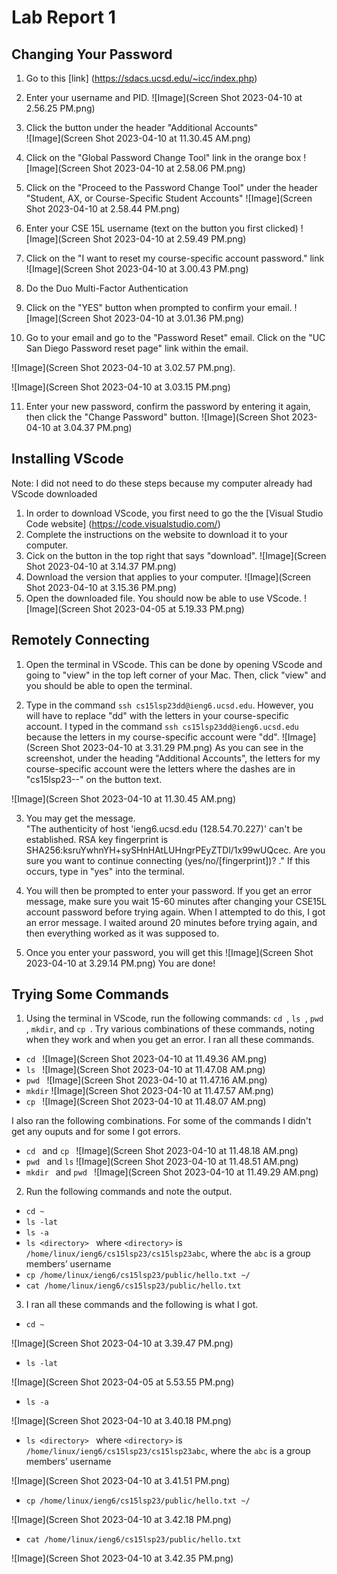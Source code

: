 # Lab Report 1

## Changing Your Password
1. Go to this [link] (https://sdacs.ucsd.edu/~icc/index.php)
2. Enter your username and PID. ![Image](Screen Shot 2023-04-10 at 2.56.25 PM.png)
3. Click the button under the header "Additional Accounts"  
![Image](Screen Shot 2023-04-10 at 11.30.45 AM.png)

4. Click on the "Global Password Change Tool" link in the orange box ![Image](Screen Shot 2023-04-10 at 2.58.06 PM.png)
5. Click on the "Proceed to the Password Change Tool" under the header "Student, AX, or Course-Specific Student Accounts" ![Image](Screen Shot 2023-04-10 at 2.58.44 PM.png)
6. Enter your CSE 15L username (text on the button you first clicked) ![Image](Screen Shot 2023-04-10 at 2.59.49 PM.png)
7. Click on the "I want to reset my course-specific account password." link ![Image](Screen Shot 2023-04-10 at 3.00.43 PM.png)
8. Do the Duo Multi-Factor Authentication
9. Click on the "YES" button when prompted to confirm your email. ![Image](Screen Shot 2023-04-10 at 3.01.36 PM.png)
10. Go to your email and go to the "Password Reset" email. Click on the "UC San Diego Password reset page" link within the email.  

![Image](Screen Shot 2023-04-10 at 3.02.57 PM.png).  

![Image](Screen Shot 2023-04-10 at 3.03.15 PM.png)

11. Enter your new password, confirm the password by entering it again, then click the "Change Password" button. ![Image](Screen Shot 2023-04-10 at 3.04.37 PM.png)


## Installing VScode

Note: I did not need to do these steps because my computer already had VScode downloaded

1. In order to download VScode, you first need to go the the [Visual Studio Code website] (https://code.visualstudio.com/) 
2. Complete the instructions on the website to download it to your computer. 
3. Cick on the button in the top right that says "download". ![Image](Screen Shot 2023-04-10 at 3.14.37 PM.png)
4. Download the version that applies to your computer. ![Image](Screen Shot 2023-04-10 at 3.15.36 PM.png)
5. Open the downloaded file. You should now be able to use VScode. ![Image](Screen Shot 2023-04-05 at 5.19.33 PM.png)

## Remotely Connecting

1. Open the terminal in VScode. This can be done by opening VScode and going to "view" in the top left corner of your Mac. Then, click "view" and you should be able to open the terminal.

2. Type in the command ```ssh cs15lsp23dd@ieng6.ucsd.edu```. However, you will have to replace "dd" with the letters in your course-specific account. I typed in the command ```ssh cs15lsp23dd@ieng6.ucsd.edu``` because the letters in my course-specific account were "dd". ![Image](Screen Shot 2023-04-10 at 3.31.29 PM.png) As you can see in the screenshot, under the heading "Additional Accounts", the letters for my course-specific account were the letters where the dashes are in "cs15lsp23--" on the button text.  

![Image](Screen Shot 2023-04-10 at 11.30.45 AM.png)

3. You may get the message.  
"The authenticity of host 'ieng6.ucsd.edu (128.54.70.227)' can't be established.
RSA key fingerprint is SHA256:ksruYwhnYH+sySHnHAtLUHngrPEyZTDl/1x99wUQcec.
Are you sure you want to continue connecting (yes/no/[fingerprint])? ." If this occurs, type in "yes" into the terminal.

4. You will then be prompted to enter your password. If you get an error message, make sure you wait 15-60 minutes after changing your CSE15L account password before trying again. When I attempted to do this, I got an error message. I waited around 20 minutes before trying again, and then everything worked as it was supposed to.

5. Once you enter your password, you will get this ![Image](Screen Shot 2023-04-10 at 3.29.14 PM.png) You are done!


## Trying Some Commands

1. Using the terminal in VScode, run the following commands: ```cd ```, ```ls ```, ```pwd ```, ```mkdir```, and ```cp ```. Try various combinations of these commands, noting when they work and when you get an error. I ran all these commands.

* ```cd ```
![Image](Screen Shot 2023-04-10 at 11.49.36 AM.png)
* ```ls ```
![Image](Screen Shot 2023-04-10 at 11.47.08 AM.png)
* ```pwd ```
![Image](Screen Shot 2023-04-10 at 11.47.16 AM.png)
* ```mkdir```
![Image](Screen Shot 2023-04-10 at 11.47.57 AM.png)
* ```cp ```
![Image](Screen Shot 2023-04-10 at 11.48.07 AM.png)

I also ran the following combinations. For some of the commands I didn't get any ouputs and for some I got errors.
* ```cd ``` and ```cp ```
![Image](Screen Shot 2023-04-10 at 11.48.18 AM.png)
* ```pwd ``` and ```ls```
![Image](Screen Shot 2023-04-10 at 11.48.51 AM.png)
* ```mkdir ``` and ```pwd ```
![Image](Screen Shot 2023-04-10 at 11.49.29 AM.png)


2. Run the following commands and note the output. 
* ```cd ~ ```
* ```ls -lat ```
* ```ls -a ```
* ```ls <directory> ``` where ```<directory>``` is ```/home/linux/ieng6/cs15lsp23/cs15lsp23abc```, where the ```abc``` is a group members’ username
* ```cp /home/linux/ieng6/cs15lsp23/public/hello.txt ~/```
* ```cat /home/linux/ieng6/cs15lsp23/public/hello.txt``` 

3. I ran all these commands and the following is what I got.
* ```cd ~``` 

![Image](Screen Shot 2023-04-10 at 3.39.47 PM.png)
* ```ls -lat```

![Image](Screen Shot 2023-04-05 at 5.53.55 PM.png)
* ```ls -a ```

![Image](Screen Shot 2023-04-10 at 3.40.18 PM.png)
* ```ls <directory> ``` where ```<directory>``` is ```/home/linux/ieng6/cs15lsp23/cs15lsp23abc```, where the ```abc``` is a group members’ username 

![Image](Screen Shot 2023-04-10 at 3.41.51 PM.png)
* ```cp /home/linux/ieng6/cs15lsp23/public/hello.txt ~/```

![Image](Screen Shot 2023-04-10 at 3.42.18 PM.png)
* ```cat /home/linux/ieng6/cs15lsp23/public/hello.txt``` 

![Image](Screen Shot 2023-04-10 at 3.42.35 PM.png)


